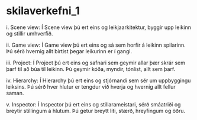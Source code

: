 # skilaverkefni_1
i. Scene view: Í Scene view þú ert eins og leikjaarkitektur, byggir upp leikinn og stillir umhverfið.

ii. Game view: Í Game view þú ert eins og sá sem horfir á leikinn spilarinn. Þú sérð hvernig allt birtist þegar leikurinn er í gangi.

iii. Project: Í Project þú ert eins og safnari sem geymir allar þær skrár sem þarf til að búa til leikinn. Þú geymir kóða, myndir, tónlist, allt sem þarf.

iv. Hierarchy: Í Hierarchy þú ert eins og stjórnandi sem sér um uppbyggingu leiksins. Þú sérð hver hlutur er tengdur við hverja og hvernig allt fellur saman.

v. Inspector: Í Inspector þú ert eins og stillarameistari, sérð smáatriði og breytir stillingum á hlutum. Þú getur breytt liti, stærð, hreyfingum og öðru.
